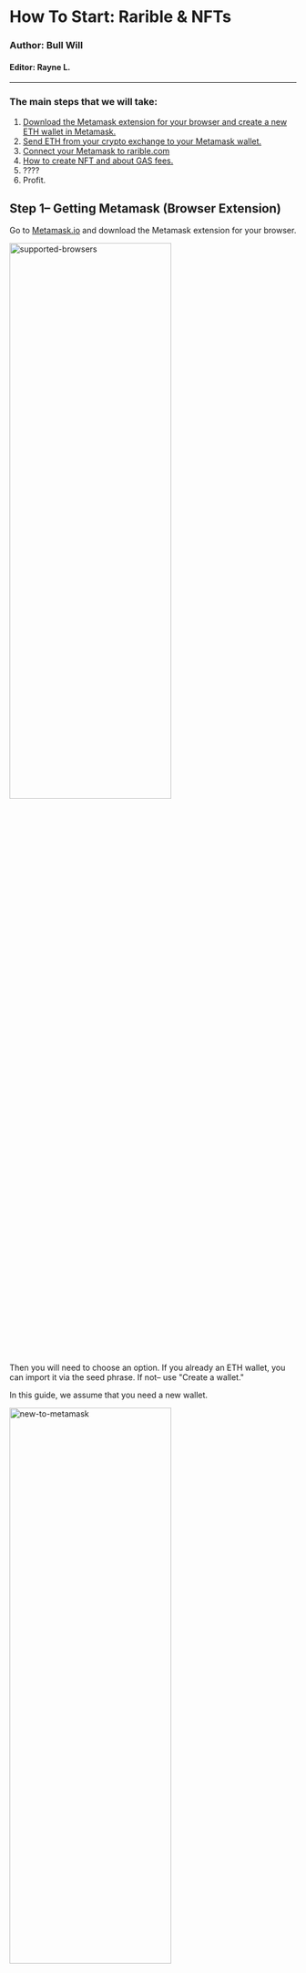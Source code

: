 # How To Start: Rarible & NFTs

### Author: Bull Will
#### Editor: Rayne L.

____
### The main steps that we will take:

 1. [Download the Metamask extension for your browser and create a new ETH wallet in Metamask.](https://github.com/gentlemensbank/info/blob/main/how-to-nfts-rarible.md#step-1-getting-metamask-browser-extension) 
 2. [Send ETH from your crypto exchange to your Metamask wallet.](https://github.com/gentlemensbank/info/blob/main/how-to-nfts-rarible.md#stage-2-send-eth-to-your-metamask-wallet)
 3. [Connect your Metamask to rarible.com](https://github.com/gentlemensbank/info/blob/main/how-to-nfts-rarible.md#step-3-connect-your-metamask-to-rariblecom)
 4. [How to create NFT and about GAS fees.](https://github.com/gentlemensbank/info/blob/main/how-to-nfts-rarible.md#step-4-how-to-create-nft--the-gas-fees)
 5. ????
 6. Profit.


## Step 1– Getting Metamask (Browser Extension)

Go to [Metamask.io](https://metamask.io/download.html) and download the Metamask extension for your browser.

<img src="https://telegra.ph/file/3671c75513ebe292a4f3e.png" alt="supported-browsers" width="75%" height="50%">

Then you will need to choose an option. If you already an ETH wallet, you can import it via the seed phrase. If not– use "Create a wallet." 

In this guide, we assume that you need a new wallet.

<img src="https://telegra.ph/file/93add0fa7d162a8a513db.png" alt="new-to-metamask" width="75%" height="50%">

Push the "I agree" button to agree to Metamasks terms of service.

<img src="https://telegra.ph/file/fb1e03d1bff81dfc4930d.png" alt="terms-of-service" width="50%" height="25%">

Then create a password. It will protect your wallet from people who may accidentally use your computer:

<img src="https://telegra.ph/file/408c98ff17be6b360a70b.png" alt="creating-password" width="50%" height="25%">

On the next page, click the area with a lock. There will be 12 words. **Store the words securely.** Anyone who knows those words will have access to your wallet. The safest way is to write them down on a piece of paper and hide them. 

**I strongly recommend NOT storing this phrase in notes, in the mail, in cloud services.**

<img src="https://telegra.ph/file/66467d0224da7784da899.png" alt="seed-phrase" width="75%" height="50%">

On the next page, they will ask you to repeat your seed phrase. Just do it.

Then you will see this window. Use the cross in the top right corner– to close it –we don't need it right now. (Metamask swap menu)

<img src="https://telegra.ph/file/c2d82d0c2dd5833c26185.png" alt="swap-intro" width="50%" height="10%">

So, congratulations, now you have an ETH wallet with Metamask extension. Now click on your address to copy it to your clipboard.

<img src="https://telegra.ph/file/6a4a9c40ee6aeacf9e93a.png" alt="new-wallet" width="75%" height="50%">


**(Below Account 1 on my screenshot)**

# Stage 2– Send ETH to your Metamask wallet

You need to send ETH from your crypto-exchange, exchanger or another wallet you own to your new address in Metamask. I'm unsure how you buy ETH. 

> **You can look at Google how to send ETH in the individual case.**
 
To fund your Metamask. You will send ETH to yourself– use the address that you copied in the previous step. Double-check to make sure they are the same, and it was copied correctly by comparing the first and last characters. 

> **at least three characters from both sides of your address– not including 0x.**

Wait for the ETH to arrive. Transfers usually take anywhere from 3-10 minutes. Sending ETH varies depending on the load of the Ethereum network. And the gas price you selected when sending can drastically increase your wait time. (if you had an option)


# Step 3– Connect your Metamask to Rarible.com
Now go to https://rarible.com/ and click to "Connect wallet" in the top right corner.

[picture]

Choose "Metamask"

*If it's Metamask is not installed, go to the first step. Rarible does not display Metamask by default.*

[picture]

Then you will see a Metamask pop-up window. Metamask is asking your permission to connect to Rarible.com. Click Next.

[picture]

And one more time.

[picture]

Click then checkbox's and then proceed.

[picture]

So, now you have an account on Rarible, and you're ready to mint your first NFT.


# Step 4– How to create NFT & the GAS fees
Click the "Create" button on Rarible.com 

Then you will have a choice: 
- Single NFT – 1 copy (ERC-721) 
- Multiple NFTs– 1 or more (ERC-1155)

You can check the actual minting price here: https://raribleanalytics.com/

[picture]

Then you will upload your file to IPFS.

**Important thing: if you upload the video, you will see one more upload area below. This area is for the cover.  If you leave it empty, your preview will be static. For a dynamic preview, you need to upload a gif file.**

Put on sale– if you want to mint now, but put it on sale later– switch it off. 

Instant sale price– keep it off if you want an auction. Set the toggle to 'on' for instant sale at your set price. You can change it later (from auction to instant or vice versa) 

However, to make sale adjustments, you have to select the "remove from sale" option. (about 10-20 USD depending on GWEI)

Unlock once purchased– use it for additional content. Buyer exclusives etc. 

>For example, additional images with better resolution. Physical component or a video.

[picture]

Scroll down.

💰Royalties = earnings from your NFTs selling on the secondary market. You will receive them on every resale on Rarible. It's percentage-based.

The amount- depends on you. You can put a low price and more copies. In my opinion, this increases the likelihood of a purchase. 

**This is especially important for new artists as a promotion method.**

[picture]

Click the "Create" button. 

Metamask will prompt you to sign the transaction for 'Approving' your wallet. The approval transaction is a one-time fee– mandatory on the Ethereum network –this happens once per contract type. 

It's known as– Set Approval For All.

This transaction gives the Rarible contract permission to use your wallet to interact with minting contracts.

ERC-721 & ERC-1155 are separate contracts, and both require this approval transaction. After approval, the only cost associated with creation is minting. 

There is a blue EDIT button above the amount. (this allows the gas fee to be adjusted)

After clicking it, you will see options for your transaction. The speed of its confirmation depends on the fee you choose at the time. I typically choose either Average or Fast. (your wallet calculates the cost for you)

To avoid waiting: high gas = fast confirmation. 

> **there is an expense to be the fastest.**

*Important: please do not try to adjust the gas fees yourself if you have no experience. Adjusting the amount after wallet calculation can lead to your transaction pending for longer than you expect. If you are too slow, you also run the risk it is not processed at all.*

Hit "Confirm"

[picture]

When your transaction gets confirmed, you get notified.

**note– do not navigate away from the page and wait until your previous transaction for 'Approval' is confirmed.**

Push "Start" ✅

[picture]

Now Metamask will present you the minting transaction, and you will get asked to pay the gas fee to call the 'mint function.'

If you don't like the current price to send transactions on Ethereum, you can wait. 

To know the costs involved, check https://raribleanalytics.com/ 
(you want the ERC-721 mint price or the ERC-1155 mint price– it depends on whether you are creating a single or multiple NFT.)

You can use the "Alert me by email" option.

So, for the transaction fee– for minting –it's the same situation as with an approval transaction. Click EDIT and choose the speed you want. 
(keep in mind– don't use the cheapest option, unless you can wait)

Then click to confirm.

You can track pending transactions with [Etherscan](https://etherscan.io).

*Do not send additional transactions until both the approval and the minting transaction get confirmed. Transactions get sent one after another, and they confirm in the same way.*

[picture]

Congratulations! You win! 🎉🎉🎉✅

[picture]
